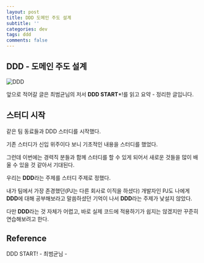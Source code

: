 ```yaml
---
layout: post
title: DDD 도메인 주도 설계
subtitle: ''
categories: dev
tags: ddd
comments: false
---
```


## DDD - 도메인 주도 설계

![DDD](https://user-images.githubusercontent.com/43809168/97804402-04b9fc80-1c93-11eb-8e3f-271400a8633e.jpeg)

앞으로 적어갈 글은 최범균님의 저서 **DDD START***!를 읽고 요약 - 정리한 글입니다.

## 스터디 시작

같은 팀 동료들과 DDD 스터디를 시작했다.

기존 스터디가 신입 위주이다 보니 기초적인 내용을 스터디를 했었다.

그런데 이번에는 경력직 분들과 함께 스터디를 할 수 있게 되어서 새로운 것들을 많이 배울 수 있을 것 같아서 기대된다.

우리는 **DDD**라는 주제를 스터디 주제로 정했다.

내가 팀에서 가장 존경했던(PJ는 다른 회사로 이직을 하셨다) 개발자인 PJ도 나에게 **DDD**에 대해 공부해보라고 말씀하셨던 기억이 나서 **DDD**라는 주제가 낯설지 않았다.

다만 **DDD**라는 것 자체가 어렵고, 바로 실제 코드에 적용하기가 쉽지는 않겠지만 꾸준히 연습해보려고 한다.

## Reference

DDD START! - 최범균님 -